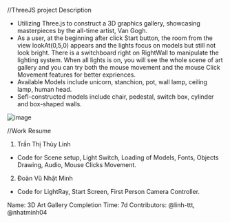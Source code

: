 //ThreeJS project Description
- Utilizing Three.js to construct a 3D graphics gallery, 
showcasing masterpieces by the all-time artist, Van Gogh.
- As a user, at the beginning after click Start button, 
the room from the view lookAt(0,5,0) appears and the lights focus on models 
but still not look bright. There is a switchboard right on RightWall to 
manipulate the lighting system. When all lights is on, you will see the whole
scene of art gallery and you can try both the mouse movement and 
the mouse Click Movement features for better expriences.
- Available Models include unicorn, stanchion, pot, wall lamp, 
ceiling lamp, human head.
- Sefl-constructed models include chair, pedestal, switch box, 
cylinder and box-shaped walls.

![image](https://github.com/linh-ttt/Final-Threejs/assets/153449781/107e28f0-4beb-44b1-9905-77e428aade6d)


//Work Resume
1. Trần Thị Thùy Linh 
- Code for Scene setup, Light Switch, Loading of Models, Fonts, Objects Drawing, Audio, Mouse Clicks Movement.
2. Đoàn Vũ Nhật Minh 
- Code for LightRay, Start Screen, First Person Camera Controller.

Name: 3D Art Gallery
Completion Time: 7d
Contributors: @linh-ttt, @nhatminh04
